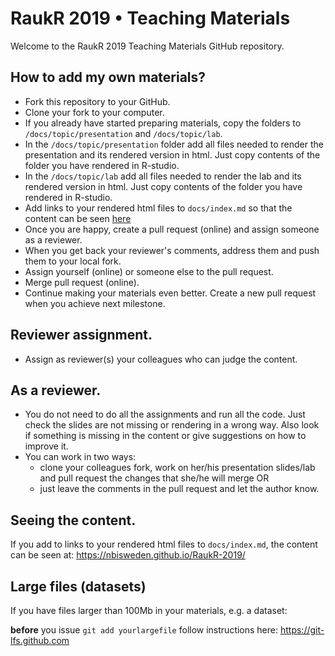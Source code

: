 # RaukR 2019 • Teaching Materials

Welcome to the RaukR 2019 Teaching Materials GitHub repository.

## How to add my own materials?

* Fork this repository to your GitHub.
* Clone your fork to your computer.
* If you already have started preparing materials, copy the folders to `/docs/topic/presentation` and `/docs/topic/lab`.
* In the `/docs/topic/presentation` folder add all files needed to render the presentation and its rendered version in html. Just copy contents of the folder you have rendered in R-studio.
* In the `/docs/topic/lab` add all files needed to render the lab and its rendered version in html. Just copy contents of the folder you have rendered in R-studio.
* Add links to your rendered html files to `docs/index.md` so that the content can be seen [here](https://nbisweden.github.io/RaukR-2019/)
* Once you are happy, create a pull request (online) and assign someone as a reviewer.
* When you get back your reviewer's comments, address them and push them to your local fork.
* Assign yourself (online) or someone else to the pull request.
* Merge pull request (online).
* Continue making your materials even better. Create a new pull request when you achieve next milestone.

## Reviewer assignment.

* Assign as reviewer(s) your colleagues who can judge the content.

## As a reviewer.
* You do not need to do all the assignments and run all the code. Just check the slides are not missing or rendering in a wrong way. Also look if something is missing in the content or give suggestions on how to improve it.
* You can work in two ways:
    + clone your colleagues fork, work on her/his presentation slides/lab and pull request the changes that she/he will merge OR
    + just leave the comments in the pull request and let the author know.

## Seeing the content.

If you add to links to your rendered html files to `docs/index.md`, the content can be seen at: https://nbisweden.github.io/RaukR-2019/

## Large files (datasets)
If you have files larger than 100Mb in your materials, e.g. a dataset:

**before** you issue `git add yourlargefile` follow instructions here: https://git-lfs.github.com
